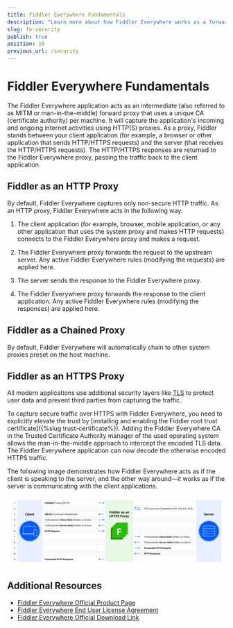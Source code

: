 ```yaml
---
title: Fiddler Everywhere Fundamentals
description: "Learn more about how Fiddler Everywhere works as a forward proxy."
slug: fe-security
publish: true
position: 10
previous_url: /security
---
```


# Fiddler Everywhere Fundamentals

The Fiddler Everywhere application acts as an intermediate (also referred to as MITM or man-in-the-middle) forward proxy that uses a unique CA (certificate authority) per machine. It will capture the application's incoming and ongoing internet activities using HTTP(S) proxies. As a proxy, Fiddler stands between your client application (for example, a browser or other application that sends HTTP/HTTPS requests) and the server (that receives the HTTP/HTTPS requests). The HTTP/HTTPS responses are returned to the Fiddler Everywhere proxy, passing the traffic back to the client application.

## Fiddler as an HTTP Proxy

By default, Fiddler Everywhere captures only non-secure HTTP traffic. As an HTTP proxy, Fiddler Everywhere acts in the following way:

1. The client application (for example, browser, mobile application, or any other application that uses the system proxy and makes HTTP requests) connects to the Fiddler Everywhere proxy and makes a request.

1. The Fiddler Everywhere proxy forwards the request to the upstream server. Any active Fiddler Everywhere rules (modifying the requests) are applied here.

1. The server sends the response to the Fiddler Everywhere proxy.

1. The Fiddler Everywhere proxy forwards the response to the client application. Any active Fiddler Everywhere rules (modifying the responses) are applied here.


## Fiddler as a Chained Proxy

By default, Fiddler Everywhere will automatically chain to other system proxies preset on the host machine.


## Fiddler as an HTTPS Proxy

All modern applications use additional security layers like [TLS](https://en.wikipedia.org/wiki/Transport_Layer_Security) to protect user data and prevent third parties from capturing the traffic.

To capture secure traffic over HTTPS with Fiddler Everywhere, you need to explicitly elevate the trust by [installing and enabling the Fiddler root trust certificate]({%slug trust-certificate%}). Adding the Fiddler Everywhere CA in the Trusted Certificate Authority manager of the used operating system allows the man-in-the-middle approach to intercept the encoded TLS data. The Fiddler Everywhere application can now decode the otherwise encoded HTTPS traffic.

The following image demonstrates how Fiddler Everywhere acts as if the client is speaking to the server, and the other way around&mdash;it works as if the server is communicating with the client applications.

![Fiddler Everywhere as HTTPS proxy](../images/security/fe-tls-proxy.png)

## Additional Resources

- [Fiddler Everywhere Official Product Page](https://www.telerik.com/fiddler/fiddler-everywhere)
- [Fiddler Everywhere End User License Agreement](https://www.telerik.com/purchase/license-agreement/fiddler-everywhere)
- [Fiddler Everywhere Official Download Link](https://www.telerik.com/download/fiddler-everywhere)


